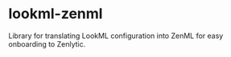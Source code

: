 # lookml-zenml
Library for translating LookML configuration into ZenML for easy onboarding to Zenlytic.
